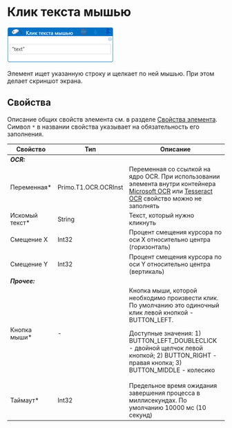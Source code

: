 # Клик текста мышью

![](../../../../resources/activities/extra/t1/ocr/click-ocrtext.png)

Элемент ищет указанную строку и щелкает по ней мышью. При этом делает скриншот экрана.

## Свойства
Описание общих свойств элемента см. в разделе [Свойства элемента](https://docs.primo-rpa.ru/primo-rpa/primo-studio/process/elements#svoistva-elementa).\
Символ `*` в названии свойства указывает на обязательность его заполнения.

| Свойство             | Тип                   | Описание                                      |
| -------------------- | --------------------- | --------------------------------------------- |
| ***OCR:*** | |  |
| Переменная\* | Primo.T1.OCR.OCRInst | Переменная со ссылкой на ядро OCR. При использовании элемента внутри контейнера [Microsoft OCR](https://docs.primo-rpa.ru/primo-rpa/g_elements/el_extra/t1/els_ocr/el_ocr_microsoft) или [Tesseract OCR](https://docs.primo-rpa.ru/primo-rpa/g_elements/el_extra/t1/els_ocr/el_ocr_tesseract) свойство можно не заполнять |
| Искомый текст\* | String | Текст, который нужно кликнуть |
| Смещение X | Int32 | Процент смещения курсора по оси X относительно центра (горизонталь) |
| Смещение Y | Int32 | Процент смещения курсора по оси Y относительно центра (вертикаль) |
| ***Прочее:***  |  |  |
| Кнопка мыши\* | - | Кнопка мыши, которой необходимо произвести клик. По умолчанию это одиночный клик левой кнопкой - BUTTON_LEFT. <p>Доступные значения: 1) BUTTON_LEFT_DOUBLECLICK - двойной щелчок левой кнопкой; 2) BUTTON_RIGHT - правая кнопка; 3) BUTTON_MIDDLE - колесико </p> |
| Таймаут\*  | Int32 | Предельное время ожидания завершения процесса в миллисекундах. По умолчанию 10000 мс (10 секунд) |

